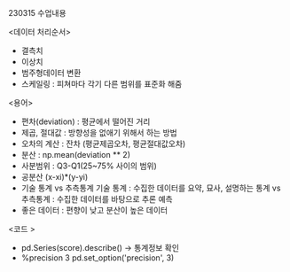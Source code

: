 230315 수업내용

<데이터 처리순서>
- 결측치
- 이상치
- 범주형데이터 변환
- 스케일링 : 피쳐마다 각기 다른 범위를 표준화 해줌

  
<용어>
- 편차(deviation) : 평균에서 떨어진 거리
- 제곱, 절대값 : 방향성을 없애기 위해서 하는 방법
- 오차의 계산  : 잔차 (평균제곱오차, 평균절대값오차) 
- 분산 : np.mean(deviation ** 2)
- 사분범위 : Q3-Q1(25~75% 사이의 범위)
- 공분산 (x-xi)*(y-yi)
- 기술 통계 vs 추측통계
기술 통계 : 수집한 데이터를 요약, 묘사, 설명하는 통계 vs 추측통계 : 수집한 데이터를 바탕으로 추론 예측 
- 좋은 데이터 : 편향이 낮고 분산이 높은 데이터 

<코드 >
- pd.Series(score).describe() -> 통계정보 확인
- %precision 3
   pd.set_option('precision', 3)